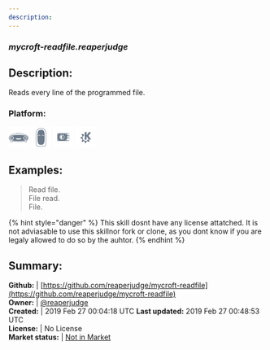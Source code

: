 ```yaml
---
description: 
---
```


### _mycroft-readfile.reaperjudge_  
## Description:  
Reads every line of the programmed file.  
### Platform:  
 ![Mark I](../.gitbook/assets/mark-1-icon.png)  ![Mark II](../.gitbook/assets/mark-2-icon.png)  ![Picroft](../.gitbook/assets/picroft-icon.png)  ![plasmoid](../.gitbook/assets/kde.png)   
  
## Examples:  
> Read file.  
> File read.  
> File.  
  
{% hint style="danger" %}
This skill dosnt have any license attatched. It is not adviasable to use this skillnor fork or clone, as you dont know if you are legaly allowed to do so by the auhtor.
{% endhint %}
  
## Summary:  
**Github:** | [https://github.com/reaperjudge/mycroft-readfile](https://github.com/reaperjudge/mycroft-readfile)  
**Owner:** | [@reaperjudge](https://github.com/reaperjudge)  
**Created:** | 2019 Feb 27 00:04:18 UTC  **Last updated:** 2019 Feb 27 00:48:53 UTC  
**License:** | No License  
**Market status:** | [Not in Market](https://market.mycroft.ai/skill/)  
